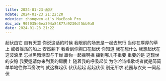 ```yaml
---
title: 2024-01-23-起伏
mdate: 2024-01-23 21:22:20
mdevice: zhongwen.ai’s MacBook Pro
doc_id: 90f035e6ea394a84877a9230df5bb9a8
date: 2024-01-23 21:22
---
```


起伏由它 自有天意
你说这话的时候
我眼前的场景是一起去旅行
当你在厚厚的草上
或者摇荡的船上
安然躺下
我看到你胸口在起伏
你知道
我在想什么
我想起伏在这波浪里
忘掉黑暗潮湿与干燥
跟你一起摇啊摇
摇到哪儿不重要
重要的是
这现世的安稳
我要邀请你来到我的肩膀上
随着我的呼吸起伏
为你吟诗唱歌或者就是简简单单地往你耳旁吹气
就这样起伏
伏伏起起
起起伏伏
别无所求
花园与农夫
一同起伏